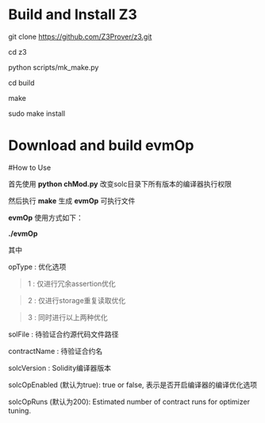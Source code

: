 # Build and Install Z3
git clone https://github.com/Z3Prover/z3.git

cd z3

python scripts/mk_make.py

cd build

make

sudo make install

# Download and build evmOp


#How to Use

首先使用 **python chMod.py** 改变solc目录下所有版本的编译器执行权限

然后执行 **make** 生成  **evmOp** 可执行文件

**evmOp** 使用方式如下：

**./evmOp** **<opType>** **<solFile>** **<contractName>** **<solcVersion>** **<solcOpEnabled>** **<solcOpRuns>**

其中

opType : 优化选项

> 1 : 仅进行冗余assertion优化

> 2 : 仅进行storage重复读取优化

> 3 : 同时进行以上两种优化

solFile : 待验证合约源代码文件路径

contractName : 待验证合约名

solcVersion : Solidity编译器版本

solcOpEnabled (默认为true): true or false, 表示是否开启编译器的编译优化选项

solcOpRuns (默认为200): Estimated number of contract runs for optimizer tuning.
